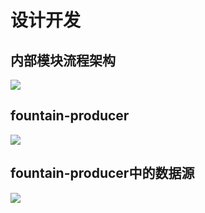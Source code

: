 # 设计开发

## 内部模块流程架构
![](http://neoremind.com/wp-content/uploads/2016/09/2015-12-2221-39-07.png)

## fountain-producer

![](http://neoremind.com/wp-content/uploads/2016/09/fountain类图producer.png)

## fountain-producer中的数据源

![](http://neoremind.com/wp-content/uploads/2016/09/fountain类图1.png)